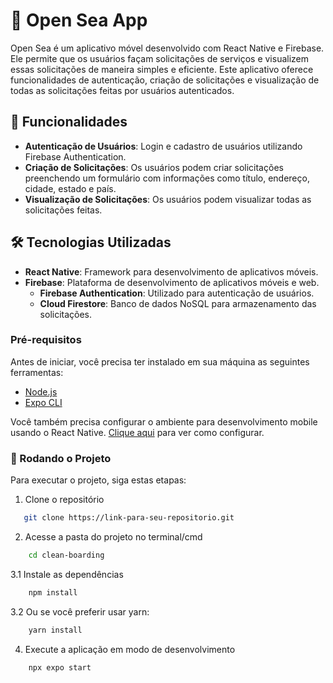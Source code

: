# 📌 Open Sea App

Open Sea é um aplicativo móvel desenvolvido com React Native e Firebase. Ele permite que os usuários façam solicitações de serviços e visualizem essas solicitações de maneira simples e eficiente. Este aplicativo oferece funcionalidades de autenticação, criação de solicitações e visualização de todas as solicitações feitas por usuários autenticados.

## 🚀 Funcionalidades

- **Autenticação de Usuários**: Login e cadastro de usuários utilizando Firebase Authentication.
- **Criação de Solicitações**: Os usuários podem criar solicitações preenchendo um formulário com informações como título, endereço, cidade, estado e país.
- **Visualização de Solicitações**: Os usuários podem visualizar todas as solicitações feitas.

## 🛠 Tecnologias Utilizadas

- **React Native**: Framework para desenvolvimento de aplicativos móveis.
- **Firebase**: Plataforma de desenvolvimento de aplicativos móveis e web.
  - **Firebase Authentication**: Utilizado para autenticação de usuários.
  - **Cloud Firestore**: Banco de dados NoSQL para armazenamento das solicitações.

### Pré-requisitos
Antes de iniciar, você precisa ter instalado em sua máquina as seguintes ferramentas:
- [Node.js](https://nodejs.org/en/)
- [Expo CLI](https://expo.dev/tools#cli)

Você também precisa configurar o ambiente para desenvolvimento mobile usando o React Native. [Clique aqui](https://reactnative.dev/docs/environment-setup) para ver como configurar.

### 🚀 Rodando o Projeto
Para executar o projeto, siga estas etapas:

1. Clone o repositório
```bash
   git clone https://link-para-seu-repositorio.git 
```

2. Acesse a pasta do projeto no terminal/cmd
```bash
    cd clean-boarding
```

3.1 Instale as dependências
```bash
    npm install
```
3.2 Ou se você preferir usar yarn:
```bash
    yarn install
```

4. Execute a aplicação em modo de desenvolvimento
```bash
    npx expo start
```
